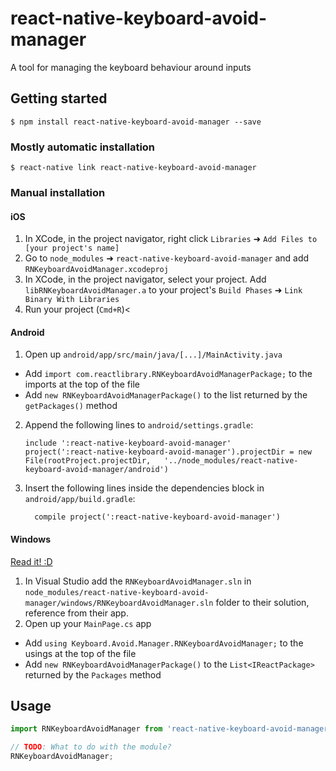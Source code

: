 # react-native-keyboard-avoid-manager
A tool for managing the keyboard behaviour around inputs

## Getting started

`$ npm install react-native-keyboard-avoid-manager --save`

### Mostly automatic installation

`$ react-native link react-native-keyboard-avoid-manager`

### Manual installation


#### iOS

1. In XCode, in the project navigator, right click `Libraries` ➜ `Add Files to [your project's name]`
2. Go to `node_modules` ➜ `react-native-keyboard-avoid-manager` and add `RNKeyboardAvoidManager.xcodeproj`
3. In XCode, in the project navigator, select your project. Add `libRNKeyboardAvoidManager.a` to your project's `Build Phases` ➜ `Link Binary With Libraries`
4. Run your project (`Cmd+R`)<

#### Android

1. Open up `android/app/src/main/java/[...]/MainActivity.java`
  - Add `import com.reactlibrary.RNKeyboardAvoidManagerPackage;` to the imports at the top of the file
  - Add `new RNKeyboardAvoidManagerPackage()` to the list returned by the `getPackages()` method
2. Append the following lines to `android/settings.gradle`:
  	```
  	include ':react-native-keyboard-avoid-manager'
  	project(':react-native-keyboard-avoid-manager').projectDir = new File(rootProject.projectDir, 	'../node_modules/react-native-keyboard-avoid-manager/android')
  	```
3. Insert the following lines inside the dependencies block in `android/app/build.gradle`:
  	```
      compile project(':react-native-keyboard-avoid-manager')
  	```

#### Windows
[Read it! :D](https://github.com/ReactWindows/react-native)

1. In Visual Studio add the `RNKeyboardAvoidManager.sln` in `node_modules/react-native-keyboard-avoid-manager/windows/RNKeyboardAvoidManager.sln` folder to their solution, reference from their app.
2. Open up your `MainPage.cs` app
  - Add `using Keyboard.Avoid.Manager.RNKeyboardAvoidManager;` to the usings at the top of the file
  - Add `new RNKeyboardAvoidManagerPackage()` to the `List<IReactPackage>` returned by the `Packages` method


## Usage
```javascript
import RNKeyboardAvoidManager from 'react-native-keyboard-avoid-manager';

// TODO: What to do with the module?
RNKeyboardAvoidManager;
```
  
